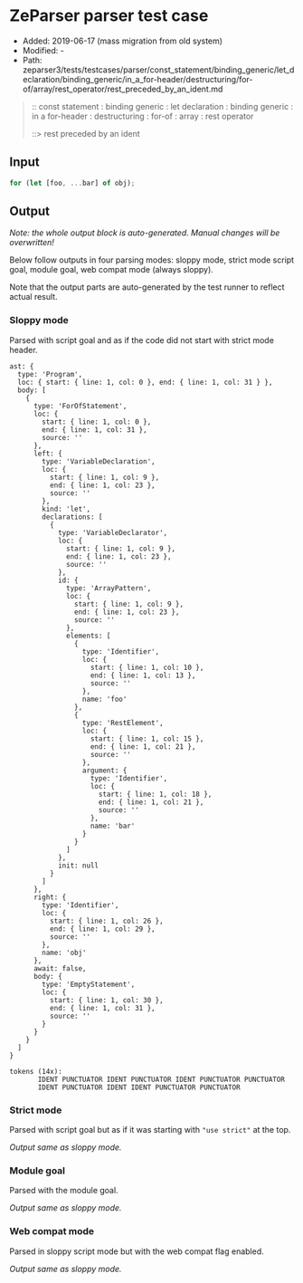 # ZeParser parser test case

- Added: 2019-06-17 (mass migration from old system)
- Modified: -
- Path: zeparser3/tests/testcases/parser/const_statement/binding_generic/let_declaration/binding_generic/in_a_for-header/destructuring/for-of/array/rest_operator/rest_preceded_by_an_ident.md

> :: const statement : binding generic : let declaration : binding generic : in a for-header : destructuring : for-of : array : rest operator
>
> ::> rest preceded by an ident

## Input

`````js
for (let [foo, ...bar] of obj);
`````

## Output

_Note: the whole output block is auto-generated. Manual changes will be overwritten!_

Below follow outputs in four parsing modes: sloppy mode, strict mode script goal, module goal, web compat mode (always sloppy).

Note that the output parts are auto-generated by the test runner to reflect actual result.

### Sloppy mode

Parsed with script goal and as if the code did not start with strict mode header.

`````
ast: {
  type: 'Program',
  loc: { start: { line: 1, col: 0 }, end: { line: 1, col: 31 } },
  body: [
    {
      type: 'ForOfStatement',
      loc: {
        start: { line: 1, col: 0 },
        end: { line: 1, col: 31 },
        source: ''
      },
      left: {
        type: 'VariableDeclaration',
        loc: {
          start: { line: 1, col: 9 },
          end: { line: 1, col: 23 },
          source: ''
        },
        kind: 'let',
        declarations: [
          {
            type: 'VariableDeclarator',
            loc: {
              start: { line: 1, col: 9 },
              end: { line: 1, col: 23 },
              source: ''
            },
            id: {
              type: 'ArrayPattern',
              loc: {
                start: { line: 1, col: 9 },
                end: { line: 1, col: 23 },
                source: ''
              },
              elements: [
                {
                  type: 'Identifier',
                  loc: {
                    start: { line: 1, col: 10 },
                    end: { line: 1, col: 13 },
                    source: ''
                  },
                  name: 'foo'
                },
                {
                  type: 'RestElement',
                  loc: {
                    start: { line: 1, col: 15 },
                    end: { line: 1, col: 21 },
                    source: ''
                  },
                  argument: {
                    type: 'Identifier',
                    loc: {
                      start: { line: 1, col: 18 },
                      end: { line: 1, col: 21 },
                      source: ''
                    },
                    name: 'bar'
                  }
                }
              ]
            },
            init: null
          }
        ]
      },
      right: {
        type: 'Identifier',
        loc: {
          start: { line: 1, col: 26 },
          end: { line: 1, col: 29 },
          source: ''
        },
        name: 'obj'
      },
      await: false,
      body: {
        type: 'EmptyStatement',
        loc: {
          start: { line: 1, col: 30 },
          end: { line: 1, col: 31 },
          source: ''
        }
      }
    }
  ]
}

tokens (14x):
       IDENT PUNCTUATOR IDENT PUNCTUATOR IDENT PUNCTUATOR PUNCTUATOR
       IDENT PUNCTUATOR IDENT IDENT PUNCTUATOR PUNCTUATOR
`````

### Strict mode

Parsed with script goal but as if it was starting with `"use strict"` at the top.

_Output same as sloppy mode._

### Module goal

Parsed with the module goal.

_Output same as sloppy mode._

### Web compat mode

Parsed in sloppy script mode but with the web compat flag enabled.

_Output same as sloppy mode._
